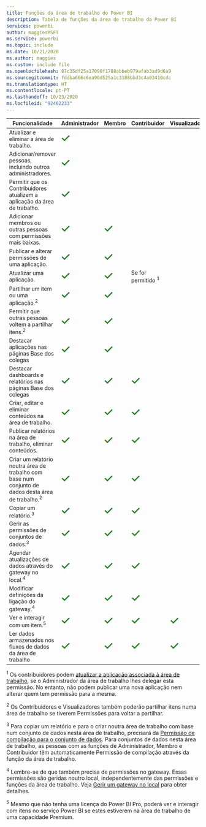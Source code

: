 ```yaml
---
title: Funções da área de trabalho do Power BI
description: Tabela de funções da área de trabalho do Power BI
services: powerbi
author: maggiesMSFT
ms.service: powerbi
ms.topic: include
ms.date: 10/21/2020
ms.author: maggies
ms.custom: include file
ms.openlocfilehash: 87c35df25a17090f1788abbeb979afab3ad9d6a9
ms.sourcegitcommit: fddba666c6ea90d525a1c3188bbd3c4a03410cdc
ms.translationtype: HT
ms.contentlocale: pt-PT
ms.lasthandoff: 10/23/2020
ms.locfileid: "92462233"
---
```

|Funcionalidade   | Administrador  | Membro  | Contribuidor  | Visualizador |
|---|---|---|---|---|
| Atualizar e eliminar a área de trabalho.  | ![Marca de verificação Sim](media/power-bi-workspace-roles-table/green-checkmark.png) |   |   |   | 
| Adicionar/remover pessoas, incluindo outros administradores.  |  ![Marca de verificação Sim](media/power-bi-workspace-roles-table/green-checkmark.png) |   |   |   |
| Permitir que os Contribuidores atualizem a aplicação da área de trabalho.  |  ![Marca de verificação Sim](media/power-bi-workspace-roles-table/green-checkmark.png) |   |   |   |
| Adicionar membros ou outras pessoas com permissões mais baixas.  |  ![Marca de verificação Sim](media/power-bi-workspace-roles-table/green-checkmark.png) | ![Marca de verificação Sim](media/power-bi-workspace-roles-table/green-checkmark.png)  |   |   |
| Publicar e alterar permissões de uma aplicação. |  ![Marca de verificação Sim](media/power-bi-workspace-roles-table/green-checkmark.png) | ![Marca de verificação Sim](media/power-bi-workspace-roles-table/green-checkmark.png)  |   |   |
| Atualizar uma aplicação. |  ![Marca de verificação Sim](media/power-bi-workspace-roles-table/green-checkmark.png) | ![Marca de verificação Sim](media/power-bi-workspace-roles-table/green-checkmark.png)  |  Se for permitido <sup>1</sup>  |   |
| Partilhar um item ou uma aplicação.<sup>2</sup> |  ![Marca de verificação Sim](media/power-bi-workspace-roles-table/green-checkmark.png) | ![Marca de verificação Sim](media/power-bi-workspace-roles-table/green-checkmark.png)  |   |   |
| Permitir que outras pessoas voltem a partilhar itens.<sup>2</sup> |  ![Marca de verificação Sim](media/power-bi-workspace-roles-table/green-checkmark.png) | ![Marca de verificação Sim](media/power-bi-workspace-roles-table/green-checkmark.png)  |   |   |
| Destacar aplicações nas páginas Base dos colegas |  ![Marca de verificação Sim](media/power-bi-workspace-roles-table/green-checkmark.png) | ![Marca de verificação Sim](media/power-bi-workspace-roles-table/green-checkmark.png)  |   |   |
| Destacar dashboards e relatórios nas páginas Base dos colegas |  ![Marca de verificação Sim](media/power-bi-workspace-roles-table/green-checkmark.png) | ![Marca de verificação Sim](media/power-bi-workspace-roles-table/green-checkmark.png)  | ![Marca de verificação Sim](media/power-bi-workspace-roles-table/green-checkmark.png) |   |
| Criar, editar e eliminar conteúdos na área de trabalho.  |  ![Marca de verificação Sim](media/power-bi-workspace-roles-table/green-checkmark.png) | ![Marca de verificação Sim](media/power-bi-workspace-roles-table/green-checkmark.png)  | ![Marca de verificação Sim](media/power-bi-workspace-roles-table/green-checkmark.png)  |   |
| Publicar relatórios na área de trabalho, eliminar conteúdos.  |  ![Marca de verificação Sim](media/power-bi-workspace-roles-table/green-checkmark.png) | ![Marca de verificação Sim](media/power-bi-workspace-roles-table/green-checkmark.png)  | ![Marca de verificação Sim](media/power-bi-workspace-roles-table/green-checkmark.png)  |   |
| Criar um relatório noutra área de trabalho com base num conjunto de dados desta área de trabalho.<sup>2</sup> |  ![Marca de verificação Sim](media/power-bi-workspace-roles-table/green-checkmark.png) | ![Marca de verificação Sim](media/power-bi-workspace-roles-table/green-checkmark.png)  | ![Marca de verificação Sim](media/power-bi-workspace-roles-table/green-checkmark.png)  |   |
| Copiar um relatório.<sup>3</sup> | ![Marca de verificação Sim](media/power-bi-workspace-roles-table/green-checkmark.png) | ![Marca de verificação Sim](media/power-bi-workspace-roles-table/green-checkmark.png) | ![Marca de verificação Sim](media/power-bi-workspace-roles-table/green-checkmark.png) |  |
| Gerir as permissões de conjuntos de dados.<sup>3</sup> | ![Marca de verificação Sim](media/power-bi-workspace-roles-table/green-checkmark.png) | ![Marca de verificação Sim](media/power-bi-workspace-roles-table/green-checkmark.png) | ![Marca de verificação Sim](media/power-bi-workspace-roles-table/green-checkmark.png) |  |
| Agendar atualizações de dados através do gateway no local.<sup>4</sup> | ![Marca de verificação Sim](media/power-bi-workspace-roles-table/green-checkmark.png) | ![Marca de verificação Sim](media/power-bi-workspace-roles-table/green-checkmark.png) | ![Marca de verificação Sim](media/power-bi-workspace-roles-table/green-checkmark.png) |  |
| Modificar definições da ligação do gateway.<sup>4</sup> | ![Marca de verificação Sim](media/power-bi-workspace-roles-table/green-checkmark.png) | ![Marca de verificação Sim](media/power-bi-workspace-roles-table/green-checkmark.png) | ![Marca de verificação Sim](media/power-bi-workspace-roles-table/green-checkmark.png) |  |
| Ver e interagir com um item.<sup>5</sup> |  ![Marca de verificação Sim](media/power-bi-workspace-roles-table/green-checkmark.png) | ![Marca de verificação Sim](media/power-bi-workspace-roles-table/green-checkmark.png)  | ![Marca de verificação Sim](media/power-bi-workspace-roles-table/green-checkmark.png)  | ![Marca de verificação Sim](media/power-bi-workspace-roles-table/green-checkmark.png)  |
| Ler dados armazenados nos fluxos de dados da área de trabalho | ![Marca de verificação Sim](media/power-bi-workspace-roles-table/green-checkmark.png) | ![Marca de verificação Sim](media/power-bi-workspace-roles-table/green-checkmark.png) | ![Marca de verificação Sim](media/power-bi-workspace-roles-table/green-checkmark.png) | ![Marca de verificação Sim](media/power-bi-workspace-roles-table/green-checkmark.png) |

<sup>1</sup> Os contribuidores podem [atualizar a aplicação associada à área de trabalho](../collaborate-share/service-create-the-new-workspaces.md#allow-contributors-to-update-the-app), se o Administrador da área de trabalho lhes delegar esta permissão. No entanto, não podem publicar uma nova aplicação nem alterar quem tem permissão para a mesma.

<sup>2</sup> Os Contribuidores e Visualizadores também poderão partilhar itens numa área de trabalho se tiverem Permissões para voltar a partilhar.

<sup>3</sup> Para copiar um relatório e para o criar noutra área de trabalho com base num conjunto de dados nesta área de trabalho, precisará da [Permissão de compilação para o conjunto de dados](../connect-data/service-datasets-build-permissions.md). Para conjuntos de dados nesta área de trabalho, as pessoas com as funções de Administrador, Membro e Contribuidor têm automaticamente Permissão de compilação através da função da área de trabalho.

<sup>4</sup> Lembre-se de que também precisa de permissões no gateway. Essas permissões são geridas noutro local, independentemente das permissões e funções da área de trabalho. Veja [Gerir um gateway no local](/data-integration/gateway/service-gateway-manage) para obter detalhes.

<sup>5</sup> Mesmo que não tenha uma licença do Power BI Pro, poderá ver e interagir com itens no serviço Power BI se estes estiverem na área de trabalho de uma capacidade Premium.
